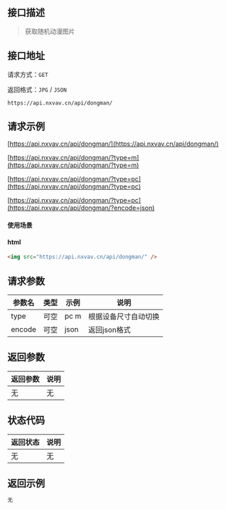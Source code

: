 ## 接口描述

> 获取随机动漫图片

## 接口地址

请求方式：`GET`

返回格式：`JPG` / `JSON`

```API
https://api.nxvav.cn/api/dongman/
```

## 请求示例

[https://api.nxvav.cn/api/dongman/](https://api.nxvav.cn/api/dongman/)

[https://api.nxvav.cn/api/dongman/?type=m](https://api.nxvav.cn/api/dongman/?type=m)

[https://api.nxvav.cn/api/dongman/?type=pc](https://api.nxvav.cn/api/dongman/?type=pc)

[https://api.nxvav.cn/api/dongman/?type=pc](https://api.nxvav.cn/api/dongman/?encode=json)

#### 使用场景

<!-- tabs:start -->

#### **html**

```html
<img src="https://api.nxvav.cn/api/dongman/" />
```

<!-- tabs:end -->

## 请求参数

| 参数名 | 类型 | 示例 | 说明 |
| ------ | ---- | ---- | ---- |
| type | 可空 | pc m | 根据设备尺寸自动切换 |
| encode | 可空 | json | 返回json格式 |

## 返回参数

| 返回参数 | 说明 |
| ------- | ---- |
| 无 | 无 |

## 状态代码

| 返回状态 | 说明 |
| ------- | ---- |
| 无 | 无 |

## 返回示例

```html
无
```